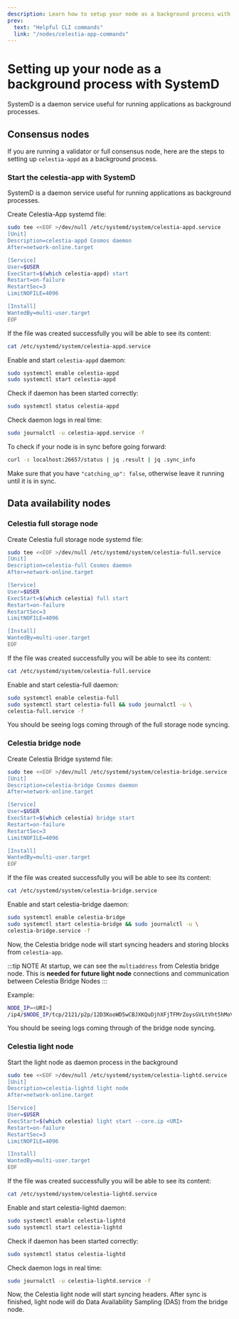 ```yaml
---
description: Learn how to setup your node as a background process with SystemD.
prev:
  text: "Helpful CLI commands"
  link: "/nodes/celestia-app-commands"
---
```


# Setting up your node as a background process with SystemD

SystemD is a daemon service useful for running applications as background
processes.

## Consensus nodes

If you are running a validator or full consensus node, here are
the steps to setting up `celestia-appd` as a background process.

### Start the celestia-app with SystemD

SystemD is a daemon service useful for running applications as background
processes.

Create Celestia-App systemd file:

```sh
sudo tee <<EOF >/dev/null /etc/systemd/system/celestia-appd.service
[Unit]
Description=celestia-appd Cosmos daemon
After=network-online.target

[Service]
User=$USER
ExecStart=$(which celestia-appd) start
Restart=on-failure
RestartSec=3
LimitNOFILE=4096

[Install]
WantedBy=multi-user.target
EOF
```

If the file was created successfully you will be able to see its content:

```sh
cat /etc/systemd/system/celestia-appd.service
```

Enable and start `celestia-appd` daemon:

```sh
sudo systemctl enable celestia-appd
sudo systemctl start celestia-appd
```

Check if daemon has been started correctly:

```sh
sudo systemctl status celestia-appd
```

Check daemon logs in real time:

```sh
sudo journalctl -u celestia-appd.service -f
```

To check if your node is in sync before going forward:

```sh
curl -s localhost:26657/status | jq .result | jq .sync_info
```

Make sure that you have `"catching_up": false`, otherwise leave it running
until it is in sync.

## Data availability nodes

### Celestia full storage node

Create Celestia full storage node systemd file:

```sh
sudo tee <<EOF >/dev/null /etc/systemd/system/celestia-full.service
[Unit]
Description=celestia-full Cosmos daemon
After=network-online.target

[Service]
User=$USER
ExecStart=$(which celestia) full start
Restart=on-failure
RestartSec=3
LimitNOFILE=4096

[Install]
WantedBy=multi-user.target
EOF
```

If the file was created successfully you will be able to see its content:

```sh
cat /etc/systemd/system/celestia-full.service
```

Enable and start celestia-full daemon:

```sh
sudo systemctl enable celestia-full
sudo systemctl start celestia-full && sudo journalctl -u \
celestia-full.service -f
```

You should be seeing logs coming through of the full storage node syncing.

### Celestia bridge node

Create Celestia Bridge systemd file:

```sh
sudo tee <<EOF >/dev/null /etc/systemd/system/celestia-bridge.service
[Unit]
Description=celestia-bridge Cosmos daemon
After=network-online.target

[Service]
User=$USER
ExecStart=$(which celestia) bridge start
Restart=on-failure
RestartSec=3
LimitNOFILE=4096

[Install]
WantedBy=multi-user.target
EOF
```

If the file was created successfully you will be able to see its content:

```sh
cat /etc/systemd/system/celestia-bridge.service
```

Enable and start celestia-bridge daemon:

```sh
sudo systemctl enable celestia-bridge
sudo systemctl start celestia-bridge && sudo journalctl -u \
celestia-bridge.service -f
```

Now, the Celestia bridge node will start syncing headers and storing blocks
from `celestia-app`.

:::tip NOTE
At startup, we can see the `multiaddress` from Celestia bridge node.
This is **needed for future light node** connections and communication between
Celestia Bridge Nodes
:::

Example:

```sh
NODE_IP=<URI>]
/ip4/$NODE_IP/tcp/2121/p2p/12D3KooWD5wCBJXKQuDjhXFjTFMrZoysGVLtVht5hMoVbSLCbV22
```

You should be seeing logs coming through of the bridge node syncing.

### Celestia light node

Start the light node as daemon process in the background

<!-- markdownlint-disable MD013 -->

```sh
sudo tee <<EOF >/dev/null /etc/systemd/system/celestia-lightd.service
[Unit]
Description=celestia-lightd light node
After=network-online.target

[Service]
User=$USER
ExecStart=$(which celestia) light start --core.ip <URI>
Restart=on-failure
RestartSec=3
LimitNOFILE=4096

[Install]
WantedBy=multi-user.target
EOF
```

<!-- markdownlint-enable MD013 -->

If the file was created successfully you will be able to see its content:

```sh
cat /etc/systemd/system/celestia-lightd.service
```

Enable and start celestia-lightd daemon:

```sh
sudo systemctl enable celestia-lightd
sudo systemctl start celestia-lightd
```

Check if daemon has been started correctly:

```sh
sudo systemctl status celestia-lightd
```

Check daemon logs in real time:

```sh
sudo journalctl -u celestia-lightd.service -f
```

Now, the Celestia light node will start syncing headers.
After sync is finished, light node will do Data Availability
Sampling (DAS) from the bridge node.
